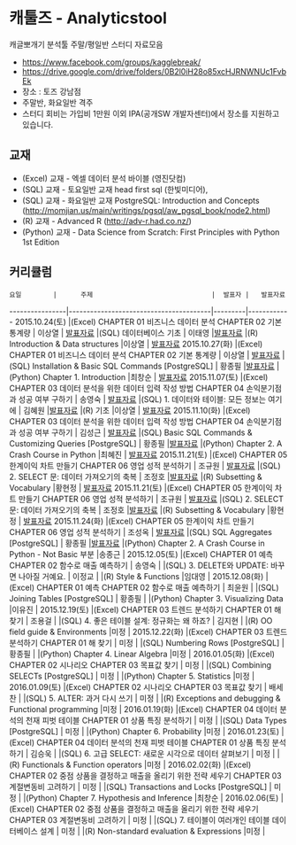 # 캐툴즈 - Analyticstool

캐글뽀개기 분석툴 주말/평일반 스터디 자료모음

* https://www.facebook.com/groups/kagglebreak/
* https://drive.google.com/drive/folders/0B2l0iH28o85xcHJRNWNUc1FvbEk
* 장소 : 토즈 강남점 
* 주말반, 화요일반 격주
* 스터디 회비는 가입비 1만원 이외 IPA(공개SW 개발자센터)에서 장소를 지원하고 있습니다.

## 교재
* (Excel) 교재 - 엑셀 데이터 분석 바이블 (영진닷컴) 
* (SQL) 교재 - 토요일반 교재 head first sql (한빛미디어), 
* (SQL) 교재 - 화요일반 교재 PostgreSQL: Introduction and Concepts (http://momjian.us/main/writings/pgsql/aw_pgsql_book/node2.html) 
* (R) 교재 - Advanced R (http://adv-r.had.co.nz/) 
* (Python) 교재 - Data Science from Scratch: First Principles with Python 1st Edition


## 커리큘럼
    요일        |      주제                              |  발표자 |   발표자료
----------------|----------------------------------------|---------|------------
2015.10.24(토)  |(Excel) CHAPTER 01 비즈니스 데이터 분석  CHAPTER 02 기본 통계량 | 이상열 | [발표자료](https://github.com/KaggleBreak/analyticstool/blob/master/part1/excel/week1/%EC%BA%90%EA%B8%80%EB%BD%80%EA%B0%9C%EA%B8%B0_%EB%B6%84%EC%84%9D%ED%88%B4_%ED%8C%8C%ED%8A%B81_Chap1,2.pptx)
                |(SQL) 데이터베이스 기초 | 이태영 |[발표자료](https://github.com/KaggleBreak/analyticstool/blob/master/part1/sql/week1_%EC%A3%BC%EB%A7%90/20151024_Database.pptx)
                |(R) Introduction & Data structures                                       |이상열 | [발표자료](http://nbviewer.ipython.org/github/kagglebreak/analyticstool/blob/master/part1/R/1.datastructures/kaggle_datastructures.ipynb)
2015.10.27(화)  |(Excel) CHAPTER 01 비즈니스 데이터 분석  CHAPTER 02 기본 통계량 | 이상열 | [발표자료](https://github.com/KaggleBreak/analyticstool/blob/master/part1/excel/week1/%EC%BA%90%EA%B8%80%EB%BD%80%EA%B0%9C%EA%B8%B0_%EB%B6%84%EC%84%9D%ED%88%B4_%ED%8C%8C%ED%8A%B81_Chap1,2.pptx)
                |(SQL) Installation & Basic SQL Commands [PostgreSQL] | 황종필 |[발표자료](https://github.com/KaggleBreak/analyticstool/blob/master/part1/sql/week1_%ED%8F%89%EC%9D%BC/SQL%20for%20PostgreSQL-1.pdf)
                |(Python) Chapter 1. Introduction                                       |최창순 | [발표자료](http://nbviewer.ipython.org/github/kagglebreak/analyticstool/blob/master/part1/python/Week1/20151027_Python_Chapter1.ipynb)
2015.11.07(토)  |(Excel) CHAPTER 03 데이터 분석을 위한 데이터 입력 작성 방법  CHAPTER 04 손익분기점과 성공 여부 구하기 | 송영숙 | [발표자료](https://github.com/KaggleBreak/analyticstool/blob/master/part1/excel/week2/excel%20tools%20youngsooksong%20(1).pdf)
                |(SQL) 1. 데이터와 테이블: 모든 정보는 여기에 | 김혜원 |[발표자료](https://github.com/KaggleBreak/analyticstool/blob/master/part1/sql/week2_%EC%A3%BC%EB%A7%90/20151107_MySQL_Ch1.ppt)
                |(R) 기초                                       |이상열 | [발표자료](http://nbviewer.ipython.org/github/kagglebreak/analyticstool/blob/master/part1/R/2.R%EA%B8%B0%EC%B4%88/R_%EA%B8%B0%EC%B4%88.ipynb)
2015.11.10(화)  |(Excel) CHAPTER 03 데이터 분석을 위한 데이터 입력 작성 방법  CHAPTER 04 손익분기점과 성공 여부 구하기 | 김성근 | [발표자료](https://github.com/KaggleBreak/analyticstool/blob/master/part1/excel/week2/excel%20tools%20youngsooksong%20(1).pdf)
                |(SQL) Basic SQL Commands & Customizing Queries [PostgreSQL] | 황종필 |[발표자료](https://github.com/KaggleBreak/analyticstool/blob/master/part1/sql/week2_%ED%8F%89%EC%9D%BC/SQL%20for%20PostgreSQL-2.pdf)
                |(Python) Chapter 2. A Crash Course in Python                                       |최혜진 | [발표자료](https://github.com/KaggleBreak/analyticstool/blob/master/part1/python/Week2/Python_02_A%20Crash%20Course%20in%20Python.pdf)
2015.11.21(토)  |(Excel) CHAPTER 05 한계이익 차트 만들기  CHAPTER 06 영업 성적 분석하기 | 조규원 | [발표자료](https://github.com/KaggleBreak/analyticstool/blob/master/part1/excel/week3/ch.05_%ED%95%9C%EA%B3%84%EC%9D%B4%EC%9D%B5%20%EC%B0%A8%ED%8A%B8%20%EB%A7%8C%EB%93%A4%EA%B8%B0_chogyuwon_20151120.pdf)
                |(SQL) 2. SELECT 문: 데이터 가져오기의 축복 | 조정호 |[발표자료](https://github.com/KaggleBreak/analyticstool/blob/master/part1/sql/week3_%EC%A3%BC%EB%A7%90/SELECT%20Statement_20151121.sql)
                |(R) Subsetting & Vocabulary                                       |황현정 | [발표자료](https://github.com/KaggleBreak/analyticstool/blob/master/part1/R/3.Subsetting/R_part1_3rd.pdf)
2015.11.21(토)  |(Excel) CHAPTER 05 한계이익 차트 만들기  CHAPTER 06 영업 성적 분석하기 | 조규원 | [발표자료](https://github.com/KaggleBreak/analyticstool/blob/master/part1/excel/week3/ch.05_%ED%95%9C%EA%B3%84%EC%9D%B4%EC%9D%B5%20%EC%B0%A8%ED%8A%B8%20%EB%A7%8C%EB%93%A4%EA%B8%B0_chogyuwon_20151120.pdf)
                |(SQL) 2. SELECT 문: 데이터 가져오기의 축복 | 조정호 |[발표자료](https://github.com/KaggleBreak/analyticstool/blob/master/part1/sql/week3_%EC%A3%BC%EB%A7%90/SELECT%20Statement_20151121.sql)
                |(R) Subsetting & Vocabulary                                       |황현정 | [발표자료](https://github.com/KaggleBreak/analyticstool/blob/master/part1/R/3.Subsetting/R_part1_3rd.pdf)
2015.11.24(화)  |(Excel) CHAPTER 05 한계이익 차트 만들기  CHAPTER 06 영업 성적 분석하기 | 조성옥 | [발표자료](https://github.com/KaggleBreak/analyticstool/blob/master/part1/excel/week3/ch.05_%ED%95%9C%EA%B3%84%EC%9D%B4%EC%9D%B5%20%EC%B0%A8%ED%8A%B8%20%EB%A7%8C%EB%93%A4%EA%B8%B0_chogyuwon_20151120.pdf)
                |(SQL) SQL Aggregates [PostgreSQL] | 황종필 |[발표자료](https://github.com/KaggleBreak/analyticstool/blob/master/part1/sql/week3_%ED%8F%89%EC%9D%BC/SQL%20for%20PostgreSQL-3.pptx)
                |(Python) Chapter 2. A Crash Course in Python - Not Basic 부분                                      |송종근 |
2015.12.05(토)  |(Excel) CHAPTER 01 예측  CHAPTER 02 함수로 매출 예측하기 | 송영숙 | 
                |(SQL) 3. DELETE와 UPDATE: 바꾸면 나아질 거예요. | 이정교 |
                |(R) Style & Functions                                     |임대영 |
2015.12.08(화)  |(Excel) CHAPTER 01 예측  CHAPTER 02 함수로 매출 예측하기 | 최윤원 | 
                |(SQL) Joining Tables [PostgreSQL] | 황종필 |
                |(Python) Chapter 3. Visualizing Data                                     |이유진 |
2015.12.19(토)  |(Excel) CHAPTER 03 트렌드 분석하기   CHAPTER 01 해 찾기 | 조용걸 | 
                |(SQL) 4. 좋은 테이블 설계: 정규화는 왜 하죠? | 김지현 |
                |(R) OO field guide & Environments                                     |미정 |
2015.12.22(화)  |(Excel) CHAPTER 03 트렌드 분석하기   CHAPTER 01 해 찾기 | 미정 | 
                |(SQL) Numbering Rows [PostgreSQL] | 황종필 |
                |(Python) Chapter 4. Linear Algebra                                     |미정 |
2016.01.05(화)  |(Excel) CHAPTER 02 시나리오   CHAPTER 03 목표값 찾기 | 미정 | 
                |(SQL) Combining SELECTs [PostgreSQL] | 미정 |
                |(Python) Chapter 5. Statistics                                     |미정 |
2016.01.09(토)  |(Excel) CHAPTER 02 시나리오   CHAPTER 03 목표값 찾기 | 배세찬 | 
                |(SQL) 5. ALTER: 과거 다시 쓰기 | 미정 |
                |(R) Exceptions and debugging & Functional programming                                     |미정 |
2016.01.19(화)  |(Excel) CHAPTER 04 데이터 분석의 천재 피벗 테이블  CHAPTER 01 상품 특징 분석하기 | 미정 | 
                |(SQL) Data Types [PostgreSQL] | 미정 |
                |(Python) Chapter 6. Probability                                     |미정 |
2016.01.23(토)  |(Excel) CHAPTER 04 데이터 분석의 천재 피벗 테이블  CHAPTER 01 상품 특징 분석하기 | 김승욱 | 
                |(SQL) 6. 고급 SELECT: 새로운 시각으로 데이터 살펴보기 | 미정 |
                |(R) Functionals & Function operators                                     |미정 |
2016.02.02(화)  |(Excel) CHAPTER 02 중점 상품을 결정하고 매출을 올리기 위한 전략 세우기  CHAPTER 03 계절변동비 고려하기 | 미정 | 
                |(SQL) Transactions and Locks [PostgreSQL] | 미정 |
                |(Python) Chapter 7. Hypothesis and Inference                                     |최창순 |
2016.02.06(토)  |(Excel) CHAPTER 02 중점 상품을 결정하고 매출을 올리기 위한 전략 세우기  CHAPTER 03 계절변동비 고려하기 | 미정 | 
                |(SQL)  7. 테이블이 여러개인 테이블 데이터베이스 설계 | 미정 |
                |(R) Non-standard evaluation & Expressions                                     |미정 |
                                                                
                                


                

